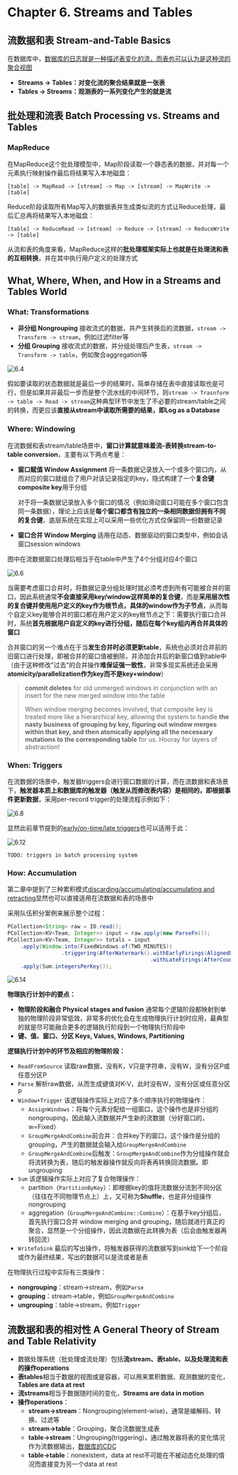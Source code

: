 # Chapter 6. Streams and Tables

## 流数据和表 Stream-and-Table Basics

在数据库中，[数据库的日志就是一种描述表变化的流，而表也可以认为是这种流的聚合视图](https://github.com/JasonYuchen/notes/blob/master/ddia/EX.Making_Sense_of_Stream_Processing.md)

- **Streams -> Tables：对变化流的聚合结果就是一张表**
- **Tables -> Streams：观测表的一系列变化产生的就是流**

## 批处理和流表 Batch Processing vs. Streams and Tables

### MapReduce

在MapReduce这个批处理模型中，Map阶段读取一个静态表的数据，并对每一个元素执行映射操作最后将结果写入本地磁盘：

```text
[table] -> MapRead -> [stream] -> Map -> [stream] -> MapWrite -> [table]
```

Reduce阶段读取所有Map写入的数据表并生成类似流的方式让Reduce处理，最后汇总再将结果写入本地磁盘：

```text
[table] -> ReduceRead -> [stream] -> Reduce -> [stream] -> ReduceWrite -> [table]
```

从流和表的角度来看，MapReduce这样的**批处理框架实际上也就是在处理流和表的互相转换**，并在其中执行用户定义的处理方式

## What, Where, When, and How in a Streams and Tables World

### What: Transformations

- **非分组 Nongrouping**
  接收流式的数据，并产生转换后的流数据，`stream -> Transform -> stream`，例如过滤filter等
- **分组 Grouping**
  接收流式的数据，并分组处理后产生表，`stream -> Transform -> table`，例如聚合aggregation等

![6.4](images/6.4.gif)

假如要读取的状态数据就是最后一步的结果时，简单存储在表中直接读取也是可行，但是如果并非最后一步而是整个流水线的中间环节，则`stream -> Trasnform -> table -> Read -> stream`这种典型环节中发生了不必要的stream/table之间的转换，而更应该**直接从stream中读取所需要的结果，即Log as a Database**

### Where: Windowing

在流数据和表stream/table场景中，**窗口计算就意味着流-表转换stream-to-table conversion**，主要有以下两点考量：

- **窗口赋值 Window Assignment**
  将一条数据记录放入一个或多个窗口内，从而对应的窗口就组合了用户对该记录指定的key，隐式构建了一个**复合键composite key**用于分组

  对于将一条数据记录放入多个窗口的情况（例如滑动窗口可能在多个窗口包含同一条数据），理论上应该是**每个窗口都含有独立的一条相同数据但拥有不同的复合键**，底层系统在实现上可以采用一些优化方式仅保留同一份数据记录
- **窗口合并 Window Merging**
  适用在动态、数据驱动的窗口类型中，例如会话窗口session windows

图中在流数据窗口处理后相当于在table中产生了4个分组对应4个窗口

![6.6](images/6.6.gif)

当需要考虑窗口合并时，将数据记录分组处理时就必须考虑到所有可能被合并的窗口，因此系统通常**不会直接采用key/window这样简单的复合键**，而是**采用层次性的复合键并使用用户定义的key作为根节点，具体的window作为子节点**，从而每个自定义key能够合并的窗口都在用户定义的key根节点之下：需要执行窗口合并时，系统**首先根据用户自定义的key进行分组，随后在每个key组内再合并具体的窗口**

合并窗口的另一个难点在于当**发生合并时必须更新table**，系统也必须对合并前的旧窗口进行处理，即被合并的窗口值被删除，并添加合并后的新窗口值到table中（由于这种修改"过去"的合并操作**难保证强一致性**，非常多现实系统还会采用**atomicity/parallelization作为key而不是key+window**）

> **commit deletes** for old unmerged windows in conjunction with an insert for the new merged window into the table
>
> When window merging becomes involved, that composite key is treated
more like a hierarchical key, allowing the system to handle **the nasty business
of grouping by key, figuring out window merges within that key, and then atomically applying all the necessary mutations to the corresponding table** for
us. Hooray for layers of abstraction!

### When: Triggers

在流数据的场景中，触发器triggers会进行窗口数据的计算，而在流数据和表场景下，**触发器本质上和数据库的触发器（触发从而修改表内容）是相同的，即根据事件更新数据**，采用per-record trigger的处理流程示例如下：

![6.8](images/6.8.gif)

显然此前章节提到的[early/on-time/late triggers](https://github.com/JasonYuchen/notes/blob/master/streamingsystems/02.What_Where_When_How.md#when-earlyon-timelate-triggers-ftw)也可以适用于此：

![6.12](images/6.12.gif)

`TODO: triggers in batch processing system`

### How: Accumulation

第二章中提到了三种累积模式[discarding/accumulating/accumulating and retracting](https://github.com/JasonYuchen/notes/blob/master/streamingsystems/02.What_Where_When_How.md#how-accumulation)显然也可以直接适用在流数据和表的场景中

采用队伍积分案例来展示整个过程：

```java
PCollection<String> raw = IO.read();
PCollection<KV<Team, Integer>> input = raw.apply(new ParseFn());
PCollection<KV<Team, Integer>> totals = input
    .apply(Window.into(FixedWindows.of(TWO_MINUTES))
                 .triggering(AfterWatermark().withEarlyFirings(AlignedDelay(ONE_MINUTE))
                                             .withLateFirings(AfterCount(1))))
    .apply(Sum.integersPerKey());
```

![6.14](images/6.14.png)

**物理执行计划中的要点：**

- **物理阶段和融合 Physical stages and fusion**
  通常每个逻辑阶段都映射到单独的物理阶段非常低效，非常多的优化会在生成物理执行计划时应用，最典型的就是尽可能融合更多的逻辑执行阶段到一个物理执行阶段中
- **键、值、窗口、分区 Keys, Values, Windows, Partitioning**

**逻辑执行计划中的环节及相应的物理阶段：**

- `ReadFromSource`
  读取raw数据，没有K，V只是字符串，没有W，没有分区P或任意分区P
- `Parse`
  解析raw数据，从而生成键值对K-V，此时没有W，没有分区或任意分区P
- `Window+Trigger`
  该逻辑操作实际上对应了多个顺序执行的物理操作：
  - `AssignWindows`：将每个元素分配给一组窗口，这个操作也是非分组的nongrouping，因此输入流数据并产生新的流数据（分好窗口的，w=Fixed）
  - `GroupMergeAndCombine`前合并：合并key下的窗口，这个操作是分组的grouping，产生的数据就会输入给`GroupMergeAndCombine`
  - `GroupMergeAndCombine`后触发：`GroupMergeAndCombine`作为分组操作就会将流转换为表，随后的触发器操作就反向将表再转换回流数据。即ungrouping
- `Sum`
  该逻辑操作实际上对应了复合物理操作：
  - partition（`PartitionByKey`）：即根据key的值将流数据分流到不同分区（往往在不同物理节点上）上，又可称为**Shuffle**，也是非分组操作nongrouping
  - aggregation（`GroupMergeAndCombine::Combine`）：在基于key分组后，首先执行窗口合并 window merging and grouping，随后就进行真正的聚合，显然是一个分组操作，因此流数据在此转换为表（后会由触发器再转回流）
- `WriteToSink`
  最后的写出操作，将触发器获得的流数据写到sink给下一个阶段或作为最终结果，写出的数据可以是流或者是表

在物理执行过程中实际有三类操作：

- **nongrouping**：stream->stream，例如`Parse`
- **grouping**：stream->table，例如`GroupMergeAndCombine`
- **ungrouping**：table->stream，例如`Trigger`

## 流数据和表的相对性 A General Theory of Stream and Table Relativity

- 数据处理系统（批处理或流处理）包括**流stream、表table、以及处理流和表的操作operations**
- **表tables**相当于数据的视图或是容器，可以用来累积数据、观测数据的变化，**Tables are data at rest**
- **流streams**相当于数据随时间的变化，**Streams are data in motion**
- **操作operations**：
  - **stream->stream**：Nongrouping(element-wise)，通常是编解码、转换、过滤等
  - **stream->table**：Grouping，聚合流数据生成表
  - **table->stream**：Ungrouping(triggering)，通过触发器将表的变化情况作为流数据输出，[数据库的CDC](https://github.com/JasonYuchen/notes/blob/master/ddia/EX.Making_Sense_of_Stream_Processing.md#%E5%8F%98%E5%8C%96%E6%95%B0%E6%8D%AE%E6%8D%95%E8%8E%B7-integrating-databases-and-kafka-with-change-data-capture)
  - **table->table**：nonexistent，data at rest不可能在不被动态化处理的情况而直接变为另一个data at rest
